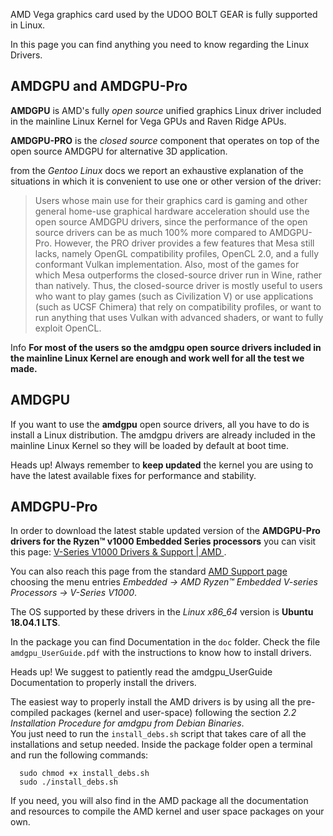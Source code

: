 AMD Vega graphics card used by the UDOO BOLT GEAR is fully supported in Linux.

In this page you can find anything you need to know regarding the Linux Drivers.

## AMDGPU and AMDGPU-Pro

**AMDGPU** is AMD's fully *open source* unified graphics Linux driver included in the mainline Linux Kernel for Vega GPUs and Raven Ridge APUs.

**AMDGPU-PRO** is the *closed source* component that operates on top of the open source AMDGPU for alternative 3D application.

from the *Gentoo Linux* docs we report an exhaustive explanation of the situations in which it is convenient to use one or other version of the driver:
> Users whose main use for their graphics card is gaming and other general home-use graphical hardware acceleration should use the open source AMDGPU drivers, since the performance of the open source drivers can be as much 100% more compared to AMDGPU-Pro. However, the PRO driver provides a few features that Mesa still lacks, namely OpenGL compatibility profiles, OpenCL 2.0, and a fully conformant Vulkan implementation. Also, most of the games for which Mesa outperforms the closed-source driver run in Wine, rather than natively. Thus, the closed-source driver is mostly useful to users who want to play games (such as Civilization V) or use applications (such as UCSF Chimera) that rely on compatibility profiles, or want to run anything that uses Vulkan with advanced shaders, or want to fully exploit OpenCL.

<span class="label label-info">Info</span> **For most of the users so the amdgpu open source drivers included in the mainline Linux Kernel are enough and work well for all the test we made.**

## AMDGPU

If you want to use the **amdgpu** open source drivers, all you have to do is install a Linux distribution. The amdgpu drivers are already included in the mainline Linux Kernel so they will be loaded by default at boot time.

<span class="label label-warning">Heads up!</span> Always remember to **keep updated** the kernel you are using to have the latest available fixes for performance and stability.


## AMDGPU-Pro

In order to download the latest stable updated version of the **AMDGPU-Pro drivers for the Ryzen&trade; v1000 Embedded Series processors** you can visit this page: [V-Series V1000 Drivers & Support | AMD ](https://www.amd.com/en/support/embedded/amd-ryzen-embedded-v-series-processors/v-series-v1000-radeon-vega-graphics).  

You can also reach this page from the standard [AMD Support page](https://www.amd.com/en/support) choosing the menu entries *Embedded -> AMD Ryzen&trade; Embedded V-series Processors -> V-Series V1000*.  

The OS supported by these drivers in the *Linux x86_64* version is **Ubuntu 18.04.1 LTS**.  

In the package you can find Documentation in the `doc` folder. Check the file `amdgpu_UserGuide.pdf` with the instructions to know how to install drivers.

<span class="label label-warning">Heads up!</span> We suggest to patiently read the amdgpu_UserGuide Documentation to properly install the drivers.

The easiest way to properly install the AMD drivers is by using all the pre-compiled packages (kernel and user-space) following the section *2.2 Installation Procedure for amdgpu from Debian Binaries*.  
You just need to run the `install_debs.sh` script that takes care of all the installations and setup needed.
Inside the package folder open a terminal and run the following commands:

      sudo chmod +x install_debs.sh
      sudo ./install_debs.sh

If you need, you will also find in the AMD package all the documentation and resources to compile the AMD kernel and user space packages on your own.  
